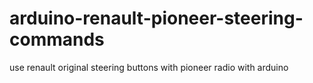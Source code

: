 # arduino-renault-pioneer-steering-commands
use renault original steering buttons with pioneer radio with arduino
